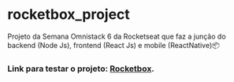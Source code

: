 # rocketbox_project
Projeto da Semana Omnistack 6 da Rocketseat que faz a junção do backend (Node Js), frontend (React Js) e mobile (ReactNative)📦 

### Link para testar o projeto: [Rocketbox](https://rocketbox-frontend2.herokuapp.com/ "Rocketbox").